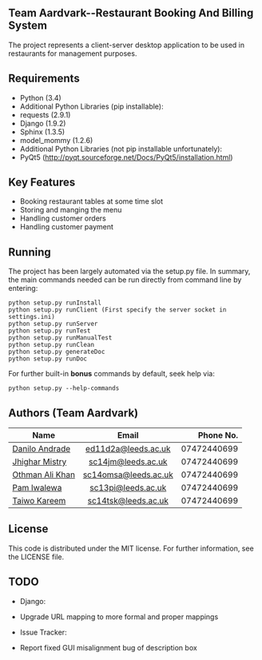 ## Team Aardvark--Restaurant Booking And Billing System

The project represents a client-server desktop application to be used in restaurants for management purposes.


## Requirements

* Python (3.4)
* Additional Python Libraries (pip installable):
 * requests (2.9.1)
 * Django (1.9.2)
 * Sphinx (1.3.5)
 * model_mommy (1.2.6)
* Additional Python Libraries (not pip installable unfortunately):
 * PyQt5 (http://pyqt.sourceforge.net/Docs/PyQt5/installation.html)

## Key Features

* Booking restaurant tables at some time slot
* Storing and manging the menu
* Handling customer orders
* Handling customer payment


## Running

The project has been largely automated via the setup.py file. In summary, the
 main commands needed can be run directly from command line by entering:

    python setup.py runInstall
    python setup.py runClient (First specify the server socket in settings.ini)
    python setup.py runServer
    python setup.py runTest
    python setup.py runManualTest
    python setup.py runClean
    python setup.py generateDoc
    python setup.py runDoc

For further built-in **bonus** commands by default, seek help via:

    python setup.py --help-commands


## Authors (Team Aardvark)

|                       Name                        |         Email        |   Phone No.  |
| ------------------------------------------------- |:--------------------:| ------------:|
| [Danilo Andrade](https://gitlab.com/u/ed11d2a)    | ed11d2a@leeds.ac.uk  |  07472440699 |
| [Jhighar Mistry](https://gitlab.com/u/sc14jm)     | sc14jm@leeds.ac.uk   |  07472440699 |
| [Othman Ali Khan](https://gitlab.com/u/sc14omsa)  | sc14omsa@leeds.ac.uk |  07472440699 |
| [Pam Iwalewa](https://gitlab.com/u/sc13pi)        | sc13pi@leeds.ac.uk   |  07472440699 |
| [Taiwo Kareem](https://gitlab.com/u/sc14tsk)      | sc14tsk@leeds.ac.uk  |  07472440699 |


## License

This code is distributed under the MIT license. For further information, see the LICENSE file.


## TODO

* Django:
 * Upgrade URL mapping to more formal and proper mappings

* Issue Tracker:
 * Report fixed GUI misalignment bug of description box
